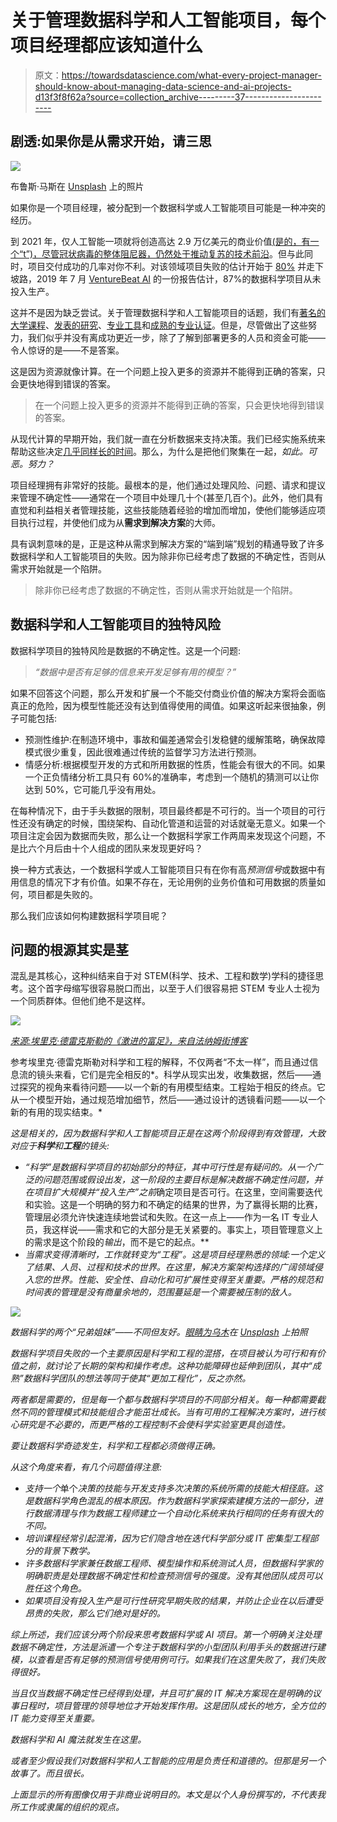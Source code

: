 # 关于管理数据科学和人工智能项目，每个项目经理都应该知道什么

> 原文：<https://towardsdatascience.com/what-every-project-manager-should-know-about-managing-data-science-and-ai-projects-d13f3f8f62a?source=collection_archive---------37----------------------->

## 剧透:如果你是从需求开始，请三思

![](img/261cf48623a5a49a6e3c0ab43f51d4cb.png)

布鲁斯·马斯在 [Unsplash](https://unsplash.com/?utm_source=unsplash&utm_medium=referral&utm_content=creditCopyText) 上的照片

如果你是一个项目经理，被分配到一个数据科学或人工智能项目可能是一种冲突的经历。

到 2021 年，仅人工智能一项就将创造高达 2.9 万亿美元的商业价值[(是的，有一个“t”)，尽管冠状病毒的整体阻尼器，](https://www.gartner.com/en/newsroom/press-releases/2019-08-05-gartner-says-ai-augmentation-will-create-2point9-trillion-of-business-value-in-2021)[仍然处于推动复苏的技术前沿](https://www.cnbc.com/2020/06/16/the-coronavirus-fueled-tech-trends-that-will-continue-to-dominate.html)。但与此同时，项目交付成功的几率对你不利。对该领域项目失败的估计开始于 [80%](https://blogs.gartner.com/andrew_white/2019/01/03/our-top-data-and-analytics-predicts-for-2019/) 并走下坡路，2019 年 7 月 [VentureBeat AI](https://venturebeat.com/2019/07/19/why-do-87-of-data-science-projects-never-make-it-into-production/) 的一份报告估计，87%的数据科学项目从未投入生产。

这并不是因为缺乏尝试。关于管理数据科学和人工智能项目的话题，我们有[著名的大学课程](https://www.coursera.org/lecture/data-science-course/the-structure-of-a-data-science-project-AQ7T2)、[发表的研究](http://128.171.57.22/bitstream/10125/41273/1/paper0124.pdf)、[专业工具](/what-project-management-tools-to-use-for-data-science-projects-49c17c719cfe)和[成熟的专业认证](https://www.iss.nus.edu.sg/stackable-certificate-programmes/business-analytics/graduate-certificate-in-analytics-project-management)。但是，尽管做出了这些努力，我们似乎并没有离成功更近一步，除了了解到部署更多的人员和资金可能——令人惊讶的是——不是答案。

这是因为资源就像计算。在一个问题上投入更多的资源并不能得到正确的答案，只会更快地得到错误的答案。

> 在一个问题上投入更多的资源并不能得到正确的答案，只会更快地得到错误的答案。

从现代计算的早期开始，我们就一直在分析数据来支持决策。我们已经实施系统来帮助这些决定[几乎同样长的时间](https://en.wikipedia.org/wiki/Decision_support_system#History)。那么，为什么是把他们聚集在一起，*如此。可恶。努力？*

项目经理拥有非常好的技能。最根本的是，他们通过处理风险、问题、请求和提议来管理不确定性——通常在一个项目中处理几十个(甚至几百个)。此外，他们具有直觉和利益相关者管理技能，这些技能随着经验的增加而增加，使他们能够适应项目执行过程，并使他们成为从**需求到解决方案**的大师。

具有讽刺意味的是，正是这种从需求到解决方案的“端到端”规划的精通导致了许多数据科学和人工智能项目的失败。因为除非你已经考虑了数据的不确定性，否则从需求开始就是一个陷阱。

> 除非你已经考虑了数据的不确定性，否则从需求开始就是一个陷阱。

## 数据科学和人工智能项目的独特风险

数据科学项目的独特风险是数据的不确定性。这是一个问题:

> *“数据中是否有足够的信息来开发足够有用的模型？”*

如果不回答这个问题，那么开发和扩展一个不能交付商业价值的解决方案将会面临真正的危险，因为模型性能还没有达到值得使用的阈值。如果这听起来很抽象，例子可能包括:

*   预测性维护:在制造环境中，事故和偏差通常会引发稳健的缓解策略，确保故障模式很少重复，因此很难通过传统的监督学习方法进行预测。
*   情感分析:根据模型开发的方式和所用数据的性质，性能会有很大的不同。如果一个正负情绪分析工具只有 60%的准确率，考虑到一个随机的猜测可以让你达到 50%，它可能几乎没有用处。

在每种情况下，由于手头数据的限制，项目最终都是不可行的。当一个项目的可行性还没有确定的时候，围绕架构、自动化管道和运营的对话就毫无意义。如果一个项目注定会因为数据而失败，那么让一个数据科学家工作两周来发现这个问题，不是比六个月后由十个人组成的团队来发现更好吗？

换一种方式表达，一个数据科学或人工智能项目只有在你有高*预测信号*或数据中有用信息的情况下才有价值。如果不存在，无论用例的业务价值和可用数据的质量如何，项目都是失败的。

那么我们应该如何构建数据科学项目呢？

## 问题的根源其实是茎

混乱是其核心，这种纠结来自于对 STEM(科学、技术、工程和数学)学科的捷径思考。这个首字母缩写很容易脱口而出，以至于人们很容易把 STEM 专业人士视为一个同质群体。但他们绝不是这样。

![](img/d3ccfa6ba716c61f5049694ba4f72ae7.png)

[*来源:埃里克·德雷克斯勒的《激进的富足》，来自法纳姆街博客*](https://fs.blog/2013/07/the-difference-between-science-and-engineering/)

参考埃里克·德雷克斯勒对科学和工程的解释，不仅两者“不太一样”，而且通过信息流的镜头来看，它们是完全相反的*。科学从现实出发，收集数据，然后——通过探究的视角来看待问题——以一个新的有用模型结束。工程始于相反的终点。它从一个模型开始，通过规范增加细节，然后——通过设计的透镜看问题——以一个新的有用的现实结束。*

*这是相关的，因为数据科学和人工智能项目正是在这两个阶段得到有效管理，大致对应于**科学**和**工程**的镜头:*

*   *“科学”是数据科学项目的初始部分的特征，其中可行性是有疑问的。从一个广泛的问题范围或假设出发，这一阶段的主要目标是解决数据不确定性问题，并在项目扩大规模并“投入生产”之前*确定项目是否可行。在这里，空间需要迭代和实验。这是一个明确的努力和不确定的结果的世界，为了赢得长期的比赛，管理层必须允许快速连续地尝试和失败。在这一点上——作为一名 IT 专业人员，我这样说——需求和它的大部分是无关紧要的。事实上，项目管理意义上的需求是这个阶段的*输出*，而不是它的起点。**
*   *当需求变得清晰时，工作就转变为“工程”。这是项目经理熟悉的领域:一个定义了结果、人员、过程和技术的世界。在这里，解决方案架构选择的广阔领域侵入您的世界。性能、安全性、自动化和可扩展性变得至关重要。严格的规范和时间表的管理是没有商量余地的，范围蔓延是一个需要被压制的敌人。*

*![](img/f9e23d51f1f3c54f10876a61daa01321.png)*

*数据科学的两个“兄弟姐妹”——不同但友好。[眼睛为乌木](https://unsplash.com/@eyeforebony?utm_source=unsplash&utm_medium=referral&utm_content=creditCopyText)在 [Unsplash](https://unsplash.com/s/photos/siblings?utm_source=unsplash&utm_medium=referral&utm_content=creditCopyText) 上拍照*

*数据科学项目失败的一个主要原因是科学和工程的混搭，在项目被认为可行和有价值之前，就讨论了长期的架构和操作考虑。这种功能障碍也延伸到团队，其中“成熟”数据科学团队的想法等同于使其“更加工程化”，反之亦然。*

*两者都是需要的，但是每一个都与数据科学项目的不同部分相关。每一种都需要截然不同的管理模式和技能组合才能茁壮成长。当有可用的工程解决方案时，进行核心研究是不必要的，而更严格的工程控制不会使科学实验室更具创造性。*

*要让数据科学奇迹发生，科学和工程都必须做得正确。*

*从这个角度来看，有几个问题值得注意:*

*   *支持一个*单个*决策的技能与开发支持多次决策的系统所需的技能大相径庭。这是数据科学角色混乱的根本原因。作为数据科学家探索建模方法的一部分，进行数据清理与作为数据工程师建立一个自动化系统来执行相同的任务有很大的不同。*
*   *培训课程经常引起混淆，因为它们隐含地在迭代科学部分或 IT 密集型工程部分的背景下教学。*
*   *许多数据科学家兼任数据工程师、模型操作和系统测试人员，但数据科学家的明确职责是处理数据不确定性和检查预测信号的强度。没有其他团队成员可以胜任这个角色。*
*   *如果项目没有投入生产是可行性研究早期失败的结果，并防止企业在以后遭受昂贵的失败，那么它们绝对是好的。*

*综上所述，我们应该分两个阶段来思考数据科学或 AI 项目。第一个明确关注处理数据不确定性，方法是派遣一个专注于数据科学的小型团队利用手头的数据进行建模，以查看是否有足够的预测信号使用例可行。如果我们在这里失败了，我们失败得很好。*

*当且仅当数据不确定性已经得到处理，并且可扩展的 IT 解决方案现在是明确的议事日程时，项目管理的领导地位才开始发挥作用。这是团队成长的地方，全方位的 IT 能力变得至关重要。*

*数据科学和 AI 魔法就发生在这里。*

*或者至少假设我们对数据科学和人工智能的应用是负责任和道德的。但那是另一个故事了。而且很长。*

*上面显示的所有图像仅用于非商业说明目的。本文是以个人身份撰写的，不代表我所工作或隶属的组织的观点。*
